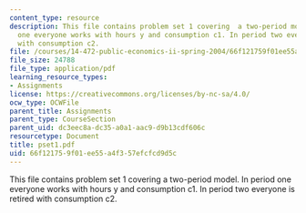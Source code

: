 ```yaml
---
content_type: resource
description: This file contains problem set 1 covering  a two-period model. In period
  one everyone works with hours y and consumption c1. In period two everyone is retired
  with consumption c2.
file: /courses/14-472-public-economics-ii-spring-2004/66f121759f01ee55a4f357efcfcd9d5c_pset1.pdf
file_size: 24788
file_type: application/pdf
learning_resource_types:
- Assignments
license: https://creativecommons.org/licenses/by-nc-sa/4.0/
ocw_type: OCWFile
parent_title: Assignments
parent_type: CourseSection
parent_uid: dc3eec8a-dc35-a0a1-aac9-d9b13cdf606c
resourcetype: Document
title: pset1.pdf
uid: 66f12175-9f01-ee55-a4f3-57efcfcd9d5c
---
```

This file contains problem set 1 covering  a two-period model. In period one everyone works with hours y and consumption c1. In period two everyone is retired with consumption c2.